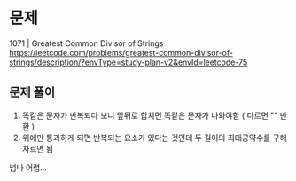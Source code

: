 # 문제

1071 | Greatest Common Divisor of Strings
https://leetcode.com/problems/greatest-common-divisor-of-strings/description/?envType=study-plan-v2&envId=leetcode-75

## 문제 풀이

1. 똑같은 문자가 반복되다 보니 앞뒤로 합치면 똑같은 문자가 나와야함 ( 다르면 "" 반환 )
2. 위에만 통과하게 되면 반복되는 요소가 있다는 것인데 두 길이의 최대공약수를 구해 자르면 됨

넘나 어렵...

